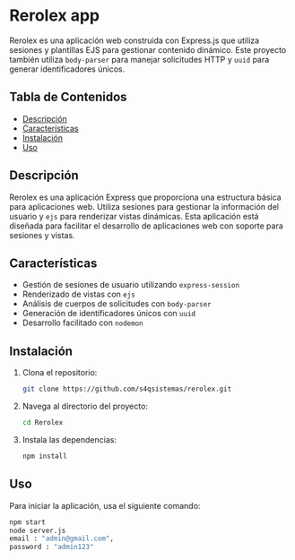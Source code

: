 # Rerolex app

Rerolex es una aplicación web construida con Express.js que utiliza sesiones y plantillas EJS para gestionar contenido dinámico. Este proyecto también utiliza `body-parser` para manejar solicitudes HTTP y `uuid` para generar identificadores únicos.

## Tabla de Contenidos

- [Descripción](#descripción)
- [Características](#características)
- [Instalación](#instalación)
- [Uso](#uso)

## Descripción

Rerolex es una aplicación Express que proporciona una estructura básica para aplicaciones web. Utiliza sesiones para gestionar la información del usuario y `ejs` para renderizar vistas dinámicas. Esta aplicación está diseñada para facilitar el desarrollo de aplicaciones web con soporte para sesiones y vistas.

## Características

- Gestión de sesiones de usuario utilizando `express-session`
- Renderizado de vistas con `ejs`
- Análisis de cuerpos de solicitudes con `body-parser`
- Generación de identificadores únicos con `uuid`
- Desarrollo facilitado con `nodemon`

## Instalación

1. Clona el repositorio:

    ```bash
    git clone https://github.com/s4qsistemas/rerolex.git
    ```

2. Navega al directorio del proyecto:

    ```bash
    cd Rerolex
    ```

3. Instala las dependencias:

    ```bash
    npm install
    ```

## Uso

Para iniciar la aplicación, usa el siguiente comando:

```bash
npm start
node server.js
email : "admin@gmail.com",
password : "admin123"
